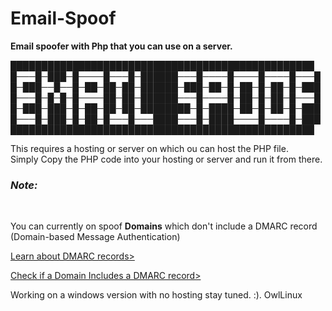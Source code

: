 # Email-Spoof
<b>Email spoofer with Php that you can use on a server.</b>

█████████████████████████████████████████████████
█───█─███─█────█───█─██████───█────█────█────█───█
█─███──█──█─██─██─██─██████─███─██─█─██─█─██─█─███
█───█─█─█─█────██─██─██████───█────█─██─█─██─█───█
█─███─███─█─██─██─██─████████─█─████─██─█─██─█─███
█───█─███─█─██─█───█───████───█─████────█────█─███
█████████████████████████████████████████████████



<p>This requires a hosting or server on which ou can host the PHP file. <br>
Simply Copy the PHP code into your hosting or server and run it from there. 
</p>

<h3><i>Note:</i></h3>
<br>
<p>You can currently on spoof <b>Domains</b> which don't include a DMARC record (Domain-based Message Authentication)</p>
<a href="https://mxtoolbox.com/dmarc/details/what-is-a-dmarc-record">Learn about DMARC records></a>
<br>

<a href= "https://mxtoolbox.com/DMARC.aspx"> Check if a Domain Includes a DMARC record></a>

Working on a windows version with no hosting stay tuned. :).
OwlLinux
